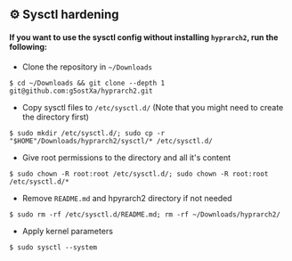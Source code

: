 ## ⚙️ Sysctl hardening

#### If you want to use the sysctl config without installing `hyprarch2`, run the following:

- Clone the repository in `~/Downloads`
```
$ cd ~/Downloads && git clone --depth 1 git@github.com:g5ostXa/hyprarch2.git
```
- Copy sysctl files to `/etc/sysctl.d/` (Note that you might need to create the directory first)
```
$ sudo mkdir /etc/sysctl.d/; sudo cp -r "$HOME"/Downloads/hyprarch2/sysctl/* /etc/sysctl.d/
```
- Give root permissions to the directory and all it's content
```
$ sudo chown -R root:root /etc/sysctl.d/; sudo chown -R root:root /etc/sysctl.d/*
```
- Remove `README.md` and hpyrarch2 directory if not needed
```
$ sudo rm -rf /etc/sysctl.d/README.md; rm -rf ~/Downloads/hyprarch2/
```
- Apply kernel parameters
```
$ sudo sysctl --system
```

